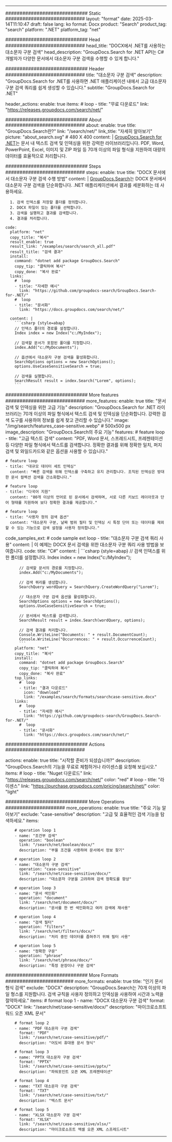 
---
############################# Static ############################
layout: "format"
date:  2025-03-14T11:10:47
draft: false
lang: ko
format: Docx
product: "Search"
product_tag: "search"
platform: ".NET"
platform_tag: "net"

############################# Head ############################
head_title: "DOCX에서 .NET를 사용하는 대소문자 구분 검색"
head_description: "GroupDocs.Search for .NET API는 C# 개발자가 다양한 문서에서 대소문자 구분 검색을 수행할 수 있게 합니다."

############################# Header ############################
title: "대소문자 구분 검색" 
description: "GroupDocs.Search for .NET를 사용하면 .NET 애플리케이션 내에서 고급 대소문자 구분 검색 쿼리를 쉽게 생성할 수 있습니다."
subtitle: "GroupDocs.Search for .NET" 

header_actions:
  enable: true
  items:
    #  loop
    - title: "무료 다운로드"
      link: "https://releases.groupdocs.com/search/net/"
      
############################# About ############################
about:
    enable: true
    title: "GroupDocs.Search란?"
    link: "/search/net/"
    link_title: "자세히 알아보기"
    picture: "about_search.svg" # 480 X 400
    content: |
       [GroupDocs.Search for .NET](/search/net/)는 문서 내 텍스트 검색 및 인덱싱을 위한 강력한 라이브러리입니다. PDF, Word, PowerPoint, Excel, 이미지 및 ZIP 파일 등 70개 이상의 파일 형식을 지원하여 대량의 데이터를 효율적으로 처리합니다.

############################# Steps ############################
steps:
    enable: true
    title: "DOCX 문서에서 대소문자 구분 검색 수행 방법"
    content: |
      [GroupDocs.Search](/search/net/)는 DOCX 문서에서 대소문자 구분 검색을 단순화합니다. .NET 애플리케이션에서 결과를 세분화하는 데 사용하세요.
      
      1. 검색 인덱스를 저장할 폴더를 정의합니다.
      2. DOCX 파일이 있는 폴더를 선택합니다.
      3. 검색을 실행하고 결과를 검색합니다.
      4. 결과를 처리합니다.
   
    code:
      platform: "net"
      copy_title: "복사"
      result_enable: true
      result_link: "/examples/search/search_all.pdf"
      result_title: "검색 결과"
      install:
        command: "dotnet add package GroupDocs.Search"
        copy_tip: "클릭하여 복사"
        copy_done: "복사 완료"
      links:
        #  loop
        - title: "자세한 예시"
          link: "https://github.com/groupdocs-search/GroupDocs.Search-for-.NET/"
        #  loop
        - title: "문서화"
          link: "https://docs.groupdocs.com/search/net/"
          
      content: |
        ```csharp {style=abap}
        // 인덱스 폴더의 경로를 설정합니다.
        Index index = new Index("c:/MyIndex");

        // 검색할 문서가 포함된 폴더를 지정합니다.
        index.Add("c:/MyDocuments");

        // 옵션에서 대소문자 구분 검색을 활성화합니다.
        SearchOptions options = new SearchOptions();
        options.UseCaseSensitiveSearch = true;

        // 검색을 실행합니다.
        SearchResult result = index.Search("Lorem", options);
        ```            

############################# More features ############################
more_features:
  enable: true
  title: "문서 검색 및 인덱싱을 위한 고급 기능"
  description: "GroupDocs.Search for .NET 라이브러리는 70개 이상의 파일 형식에서 텍스트 검색 및 인덱싱을 단순화합니다. 강력한 검색 도구를 사용하여 정보를 쉽게 찾고 관리할 수 있습니다."
  image: "/img/search/features_case-sensitive.webp" # 500x500 px
  image_description: "GroupDocs.Search의 주요 기능"
  features:
    # feature loop
    - title: "고급 텍스트 검색"
      content: "PDF, Word 문서, 스프레드시트, 프레젠테이션 등 다양한 파일 형식에서 텍스트를 검색합니다. 정확한 결과를 위해 정확한 일치, 퍼지 검색 및 와일드카드와 같은 옵션을 사용할 수 있습니다."

    # feature loop
    - title: "대규모 데이터 세트 인덱싱"
      content: "빠른 검색을 위해 인덱스를 구축하고 유지 관리합니다. 조직된 인덱싱은 방대한 문서 컬렉션 검색을 간소화합니다."

    # feature loop
    - title: "다국어 지원"
      content: "80개 이상의 언어로 된 문서에서 검색하며, 서로 다른 키보드 레이아웃과 단어 형태를 지원하여 보다 정확한 결과를 제공합니다."

    # feature loop
    - title: "사용자 정의 검색 옵션"
      content: "대소문자 구분, 날짜 범위 필터 및 인덱싱 시 특정 단어 또는 데이터를 제외할 수 있는 기능으로 검색 설정을 사용자 정의합니다."
      
  code_samples_ext:
    # code sample ext loop
    - title: "대소문자 구분 검색 쿼리 사용"
      content: |
        이 예제는 DOCX 문서 검색을 위한 대소문자 구분 쿼리 사용 방법을 보여줍니다.
      code:
        title: "C#"
        content: |
          ```csharp {style=abap}
          // 검색 인덱스를 위한 폴더를 설정합니다.
          Index index = new Index("c:/MyIndex");
              
          // 검색할 문서의 경로를 지정합니다.
          index.Add("c:/MyDocuments");

          // 검색 쿼리를 생성합니다.
          SearchQuery wordQuery = SearchQuery.CreateWordQuery("Lorem");

          // 대소문자 구분 검색 옵션을 활성화합니다.
          SearchOptions options = new SearchOptions();
          options.UseCaseSensitiveSearch = true;

          // 문서에서 텍스트를 검색합니다.
          SearchResult result = index.Search(wordQuery, options);
          
          // 검색 결과를 처리합니다.
          Console.WriteLine("Documents: " + result.DocumentCount);
          Console.WriteLine("Occurrences: " + result.OccurrenceCount);
          ```
        platform: "net"
        copy_title: "복사"
        install:
          command: "dotnet add package GroupDocs.Search"
          copy_tip: "클릭하여 복사"
          copy_done: "복사 완료"
        top_links:
          #  loop
          - title: "결과 다운로드"
            icon: "download"
            link: "/examples/search/formats/searchcase-sensitive.docx"
        links:
          #  loop
          - title: "자세한 예시"
            link: "https://github.com/groupdocs-search/GroupDocs.Search-for-.NET/"
          #  loop
          - title: "문서화"
            link: "https://docs.groupdocs.com/search/net/"
            

            


############################# Actions ############################

actions:
  enable: true
  title: "시작할 준비가 되셨습니까?"
  description: "GroupDocs.Search의 기능을 무료로 체험하거나 라이센스를 요청해 보십시오."
  items:
    #  loop
    - title: "Nuget 다운로드"
      link: "https://releases.groupdocs.com/search/net/"
      color: "red"
        #  loop
    - title: "라이센스"
      link: "https://purchase.groupdocs.com/pricing/search/net/"
      color: "light"


############################# More Operations #####################
more_operations:
    enable: true
    title: "주요 기능 알아보기"
    exclude: "case-sensitive"
    description: "고급 및 효율적인 검색 기능을 탐색하세요."
    items: 
          
        # operation loop 1
        - name: "조건부 검색"
          operation: "boolean"
          link: "/search/net/boolean/docx/"
          description: "부울 조건을 사용하여 문서에서 정보 찾기"

        # operation loop 2
        - name: "대소문자 구분 검색"
          operation: "case-sensitive"
          link: "/search/net/case-sensitive/docx/"
          description: "대소문자 구분을 고려하여 검색 정확도를 향상"

        # operation loop 3
        - name: "문서 색인화"
          operation: "document"
          link: "/search/net/document/docx/"
          description: "문서를 한 번 색인화하고 여러 검색에 재사용"

        # operation loop 4
        - name: "검색 필터"
          operation: "filters"
          link: "/search/net/filters/docx/"
          description: "처리 중인 데이터를 좁혀주기 위해 필터 사용"

        # operation loop 5
        - name: "정확한 구문"
          operation: "phrase"
          link: "/search/net/phrase/docx/"
          description: "특정 문장이나 구문 검색"
          
        
          
############################# More Formats ########################
more_formats:
    enable: true
    title: "인기 문서 형식 검색"
    exclude: "DOCX"
    description: "GroupDocs.Search는 70개 이상의 파일 형스를 지원합니다. 검색 규칙을 사용자 정의하고 인덱싱을 사용하여 시간과 노력을 절약하세요."
    items: 
        # format loop 1
        - name: "DOCX 대소문자 구분 검색"
          format: "DOCX"
          link: "/search/net/case-sensitive/docx/"
          description: "마이크로소프트 워드 오픈 XML 문서"
          
        # format loop 2
        - name: "PDF 대소문자 구분 검색"
          format: "PDF"
          link: "/search/net/case-sensitive/pdf/"
          description: "어도비 휴대용 문서 형식"
          
        # format loop 3
        - name: "PPTX 대소문자 구분 검색"
          format: "PPTX"
          link: "/search/net/case-sensitive/pptx/"
          description: "파워포인트 오픈 XML 프레젠테이션"

        # format loop 4
        - name: "TXT 대소문자 구분 검색"
          format: "TXT"
          link: "/search/net/case-sensitive/txt/"
          description: "텍스트 문서"
          
        # format loop 5
        - name: "XLSX 대소문자 구분 검색"
          format: "XLSX"
          link: "/search/net/case-sensitive/xlsx/"
          description: "마이크로소프트 엑셀 오픈 XML 스프레드시트"
  

---